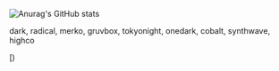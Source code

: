 ![Anurag's GitHub stats](https://github-readme-stats.vercel.app/api?username=Whitmor7&show_icons=true&theme=highcontrast)







dark, radical, merko, gruvbox, tokyonight, onedark, cobalt, synthwave, highco



[)









